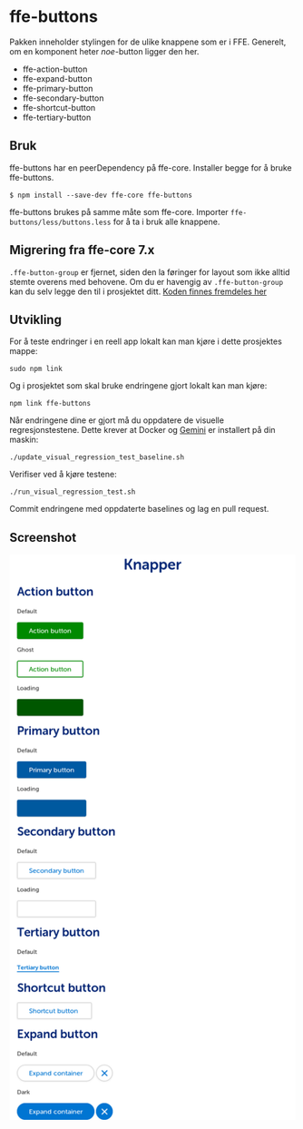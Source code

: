 # ffe-buttons

Pakken inneholder stylingen for de ulike knappene som er i FFE. Generelt, om en komponent heter _noe_-button ligger den her.

* ffe-action-button
* ffe-expand-button
* ffe-primary-button
* ffe-secondary-button
* ffe-shortcut-button
* ffe-tertiary-button

## Bruk

ffe-buttons har en peerDependency på ffe-core. Installer begge for å bruke ffe-buttons.

```sudo a
$ npm install --save-dev ffe-core ffe-buttons
```

ffe-buttons brukes på samme måte som ffe-core. Importer `ffe-buttons/less/buttons.less` for å ta i bruk alle knappene.

## Migrering fra ffe-core 7.x

`.ffe-button-group` er fjernet, siden den la føringer for layout som ikke alltid stemte overens med behovene.
Om du er havengig av `.ffe-button-group` kan du selv legge den til i prosjektet ditt.
[Koden finnes fremdeles her](***REMOVED***#less/components/button-group.less)

## Utvikling

For å teste endringer i en reell app lokalt kan man kjøre i dette prosjektes mappe:

```
sudo npm link
```

Og i prosjektet som skal bruke endringene gjort lokalt kan man kjøre:

```
npm link ffe-buttons
```

Når endringene dine er gjort må du oppdatere de visuelle regresjonstestene. Dette krever at Docker og
[Gemini](https://github.com/gemini-testing/gemini) er installert på din maskin:

```
./update_visual_regression_test_baseline.sh
```

Verifiser ved å kjøre testene:

```
./run_visual_regression_test.sh
```

Commit endringene med oppdaterte baselines og lag en pull request.

## Screenshot
![buttons](visual-tests/baseline-screenshots/example/plain/firefox-medium.png)
